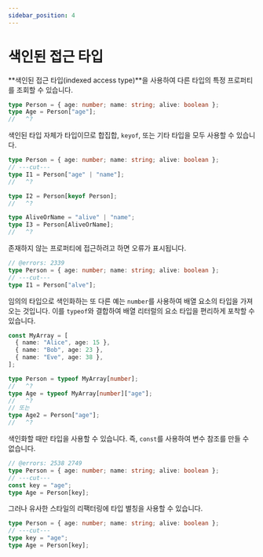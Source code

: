 ```yaml
---
sidebar_position: 4
---
```


# 색인된 접근 타입

**색인된 접근 타입(indexed access type)**을 사용하여 다른 타입의 특정 프로퍼티를 조회할 수 있습니다.

```ts twoslash
type Person = { age: number; name: string; alive: boolean };
type Age = Person["age"];
//   ^?
```

색인된 타입 자체가 타입이므로 합집합, `keyof`, 또는 기타 타입을 모두 사용할 수 있습니다.

```ts twoslash
type Person = { age: number; name: string; alive: boolean };
// ---cut---
type I1 = Person["age" | "name"];
//   ^?

type I2 = Person[keyof Person];
//   ^?

type AliveOrName = "alive" | "name";
type I3 = Person[AliveOrName];
//   ^?
```

존재하지 않는 프로퍼티에 접근하려고 하면 오류가 표시됩니다.

```ts twoslash
// @errors: 2339
type Person = { age: number; name: string; alive: boolean };
// ---cut---
type I1 = Person["alve"];
```

임의의 타입으로 색인화하는 또 다른 예는 `number`를 사용하여 배열 요소의 타입을 가져오는 것입니다. 이를 `typeof`와 결합하여 배열 리터럴의 요소 타입을 편리하게 포착할 수 있습니다.

```ts twoslash
const MyArray = [
  { name: "Alice", age: 15 },
  { name: "Bob", age: 23 },
  { name: "Eve", age: 38 },
];

type Person = typeof MyArray[number];
//   ^?
type Age = typeof MyArray[number]["age"];
//   ^?
// 또는
type Age2 = Person["age"];
//   ^?
```

색인화할 때만 타입을 사용할 수 있습니다. 즉, `const`를 사용하여 변수 참조를 만들 수 없습니다.

```ts twoslash
// @errors: 2538 2749
type Person = { age: number; name: string; alive: boolean };
// ---cut---
const key = "age";
type Age = Person[key];
```

그러나 유사한 스타일의 리팩터링에 타입 별칭을 사용할 수 있습니다.

```ts twoslash
type Person = { age: number; name: string; alive: boolean };
// ---cut---
type key = "age";
type Age = Person[key];
```
